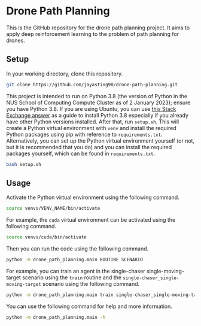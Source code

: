 # Drone Path Planning

This is the GitHub repository for the drone path planning project. It aims to apply deep reinforcement learning to the problem of path planning for drones.

## Setup

In your working directory, clone this repository.

```bash
git clone https://github.com/jayasting98/drone-path-planning.git
```

This project is intended to run on Python 3.8 (the version of Python in the NUS School of Computing Compute Cluster as of 2 January 2023); ensure you have Python 3.8. If you are using Ubuntu, you can use [this Stack Exchange answer](https://askubuntu.com/questions/682869/how-do-i-install-a-different-python-version-using-apt-get#answer-682875) as a guide to install Python 3.8 especially if you already have other Python versions installed. After that, run `setup.sh`. This will create a Python virtual environment with `venv` and install the required Python packages using pip with reference to `requirements.txt`. Alternatively, you can set up the Python virtual environment yourself (or not, but it is recommended that you do) and you can install the required packages yourself, which can be found in `requirements.txt`.

```bash
bash setup.sh
```

## Usage

Activate the Python virtual environment using the following command.

```bash
source venvs/VENV_NAME/bin/activate
```

For example, the `cuda` virtual environment can be activated using the following command.

```bash
source venvs/cuda/bin/activate
```

Then you can run the code using the following command.

```bash
python -m drone_path_planning.main ROUTINE SCENARIO
```

For example, you can train an agent in the single-chaser single-moving-target scenario using the `train` routine and the `single-chaser_single-moving-target` scenario using the following command.

```bash
python -m drone_path_planning.main train single-chaser_single-moving-target
```

You can use the following command for help and more information.

```bash
python -m drone_path_planning.main -h
```
